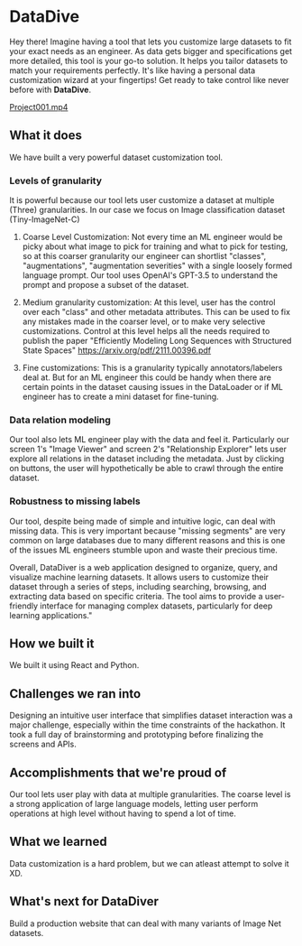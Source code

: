 # DataDive

Hey there! Imagine having a tool that lets you customize large datasets to fit your exact needs as an engineer. As data gets bigger and specifications get more detailed, this tool is your go-to solution. It helps you tailor datasets to match your requirements perfectly. It's like having a personal data customization wizard at your fingertips! Get ready to take control like never before with **DataDive**.

[Project001.mp4](https://github.com/LalithaPriya/DataDive/blob/main/Project001.mp4)


## What it does

We have built a very powerful dataset customization tool. 


### Levels of granularity
It is powerful because our tool lets user customize a dataset at multiple (Three) granularities. In our case we focus on Image classification dataset (Tiny-ImageNet-C)
1. Coarse Level Customization: Not every time an ML engineer would be picky about what image to pick for training and  what to pick for testing, so at this coarser granularity our engineer can shortlist "classes", "augmentations", "augmentation severities" with a single loosely formed language prompt. Our tool uses OpenAI's GPT-3.5 to understand the prompt and propose a subset of the dataset.

2. Medium granularity customization: At this level, user has the control over each "class" and other metadata attributes. This can be used to fix any mistakes made in the coarser level, or to make very selective customizations. Control at this level helps all the needs required to publish the paper "Efficiently Modeling Long Sequences with Structured State Spaces" <https://arxiv.org/pdf/2111.00396.pdf>

3. Fine customizations: This is a granularity typically annotators/labelers deal at. But for an ML engineer this could be handy when there are certain points in the dataset causing issues in the DataLoader or if ML engineer has to create a mini dataset for fine-tuning.

### Data relation modeling
Our tool also lets ML engineer  play with the data and feel it. Particularly our screen 1's "Image Viewer" and screen 2's "Relationship Explorer" lets user explore all relations in the dataset including the metadata. Just by clicking on buttons, the user will hypothetically be able to crawl through the entire dataset. 

### Robustness to missing labels
Our tool, despite being made of simple and intuitive logic, can deal with missing data. This is very important because "missing segments" are very common on large databases due to many different reasons and this is one of the issues ML engineers stumble upon and waste their precious time.

Overall, DataDiver is a web application designed to organize, query, and visualize machine learning datasets. It allows users to customize their dataset through a series of steps, including searching, browsing, and extracting data based on specific criteria. The tool aims to provide a user-friendly interface for managing complex datasets, particularly for deep learning applications."

## How we built it
We built it using React and Python.

## Challenges we ran into
Designing an intuitive user interface that simplifies dataset interaction was a major challenge, especially within the time constraints of the hackathon. It took a full day of brainstorming and prototyping before finalizing the screens and APIs.

## Accomplishments that we're proud of
Our tool lets user play with data at multiple granularities. The coarse level is a strong application of large language models, letting user perform operations at high level without having to spend a lot of time. 

## What we learned
Data customization is a hard problem, but we can atleast attempt to solve it XD.

## What's next for DataDiver
Build a production website that can deal with many variants of Image Net datasets.
